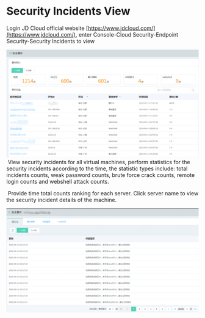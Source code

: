 # Security Incidents View

Login JD Cloud official website [https://www.jdcloud.com/](https://www.jdcloud.com/), enter Console-Cloud Security-Endpoint Security-Security Incidents to view


![01-guide-incidents.png](https://github.com/jdcloudcom/cn/blob/endpion/image/Endpoint-Security/01-guide-incidents.png)
​        View security incidents for all virtual machines, perform statistics for the security incidents according to the time, the statistic types include: total incidents counts, weak password counts, brute force crack counts, remote login counts and webshell attack counts.

​	Provide time total counts ranking for each server. Click server name to view the security incident details of the machine.

![02-guide-incidents.png](https://github.com/jdcloudcom/cn/blob/endpion/image/Endpoint-Security/02-guide-incidents.png)
